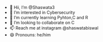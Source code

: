 - 👋 Hii, I’m @Shaswata3
- 👀 I’m interested in Cybersecurity 
- 🌱 I’m currently learning Pyhton,C and R
- 💞️ I’m looking to collaborate on C 
- 📫 Reach me at instagram @shaswatabiswal
- 😄 Pronouns: he/him
